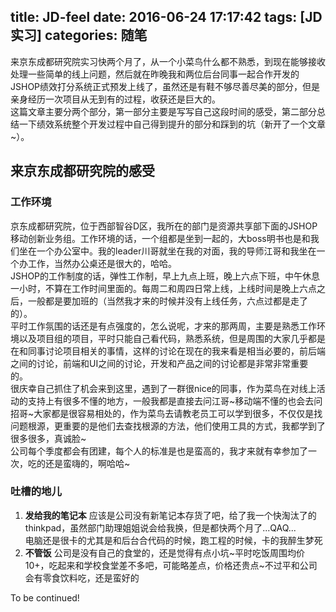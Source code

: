 title: JD-feel
date: 2016-06-24 17:17:42
tags: [JD实习]
categories: 随笔 
---
来京东成都研究院实习快两个月了，从一个小菜鸟什么都不熟悉，到现在能够接收处理一些简单的线上问题，然后就在昨晚我和两位后台同事一起合作开发的JSHOP绩效打分系统正式预发上线了，虽然还是有鞋不够尽善尽美的部分，但是亲身经历一次项目从无到有的过程，收获还是巨大的。    
这篇文章主要分两个部分，第一部分主要是写写自己这段时间的感受，第二部分总结一下绩效系统整个开发过程中自己得到提升的部分和踩到的坑（新开了一个文章~）。    
## 来京东成都研究院的感受
### 工作环境
京东成都研究院，位于西部智谷D区，我所在的部门是资源共享部下面的JSHOP移动创新业务组。工作环境的话，一个组都是坐到一起的，大boss明书也是和我们坐在一个办公室中。我的leader川哥就坐在我的对面，我的导师江哥和我坐在一个办工作，当然办公桌还是很大的，哈哈。    
JSHOP的工作制度的话，弹性工作制，早上九点上班，晚上六点下班，中午休息一小时，不算在工作时间里面的。每周二和周四日常上线，上线时间是晚上六点之后，一般都是要加班的（当然我才来的时候并没有上线任务，六点过都是走了的）。    
平时工作氛围的话还是有点强度的，怎么说呢，才来的那两周，主要是熟悉工作环境以及项目组的项目，平时只能自己看代码，熟悉系统，但是周围的大家几乎都是在和同事讨论项目相关的事情，这样的讨论在现在的我来看是相当必要的，前后端之间的讨论，前端和UI之间的讨论，开发和产品之间的讨论都是非常非常重要的。    
很庆幸自己抓住了机会来到这里，遇到了一群很nice的同事，作为菜鸟在对线上活动的支持上有很多不懂的地方，一般我都是直接去问江哥~移动端不懂的也会去问招哥~大家都是很容易相处的，作为菜鸟去请教老员工可以学到很多，不仅仅是找问题根源，更重要的是他们去查找根源的方法，他们使用工具的方式，我都学到了很多很多，真诚脸~    
公司每个季度都会有团建，每个人的标准是也是蛮高的，我才来就有幸参加了一次，吃的还是蛮嗨的，啊哈哈~    

### 吐槽的地儿
1. **发给我的笔记本**
应该是公司没有新笔记本存货了吧，给了我一个快淘汰了的thinkpad，虽然部门助理姐姐说会给我换，但是都快两个月了...QAQ...    
电脑还是很卡的尤其是和后台合代码的时候，跑工程的时候，卡的我醉生梦死    
2. **不管饭**
公司是没有自己的食堂的，还是觉得有点小坑~平时吃饭周围均价10+，吃起来和学校食堂差不多吧，可能略差点，价格还贵点~不过平和公司会有零食饮料吃，还是蛮好的    

To be continued!